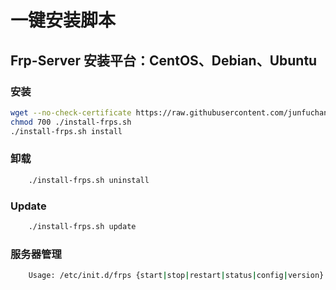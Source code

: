 一键安装脚本
===========
Frp-Server  安装平台：CentOS、Debian、Ubuntu
------

### 安装

```Bash
wget --no-check-certificate https://raw.githubusercontent.com/junfuchang/onekey-install-frps/master/frps/install-frps.sh -O ./install-frps.sh
chmod 700 ./install-frps.sh
./install-frps.sh install
```

### 卸载
```Bash
    ./install-frps.sh uninstall
```

### Update
```Bash
    ./install-frps.sh update
```

### 服务器管理
```Bash
    Usage: /etc/init.d/frps {start|stop|restart|status|config|version}
```
